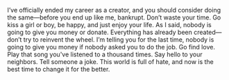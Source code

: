 I’ve officially ended my career as a creator, and you should consider doing the same—before you end up like me, bankrupt. Don’t waste your time. Go kiss a girl or boy, be happy, and just enjoy your life. As I said, nobody is going to give you money or donate. Everything has already been created—don’t try to reinvent the wheel. I’m telling you for the last time, nobody is going to give you money if nobody asked you to do the job. Go find love. Play that song you've listened to a thousand times. Say hello to your neighbors. Tell someone a joke. This world is full of hate, and now is the best time to change it for the better.

